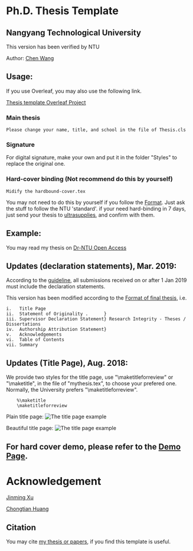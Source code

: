 # Ph.D. Thesis Template 
## Nangyang Technological University 

This version has been verified by NTU

Author: [Chen Wang](https://wang-chen.github.io)

## Usage:

 If you use Overleaf, you may also use the following link.

 [Thesis template Overleaf Project](https://v2.overleaf.com/read/hrjsywqdhccp)

    
### Main thesis
    Please change your name, title, and school in the file of Thesis.cls
    
### Signature
   For digital signature, make your own and put it in the folder "Styles" to replace the original one.

### Hard-cover binding (Not recommend do this by yourself)
    Midify the hardbound-cover.tex
   You may not need to do this by yourself if you follow the [Format](https://www.ntu.edu.sg/sasd/oas/ge/Documents/FormatofThesis_Sample_Oct2017.pdf). Just ask the stuff to follow the NTU 'standard'. 
   if your need hard-binding in 7 days, just send your thesis to [ultrasupplies](https://www.ultrasupplies.com.sg/solutions/book-binding/hard-cover-binding), and confirm with them.   
    
    
## Example:
   
   You may read my thesis on [Dr-NTU Open Access](https://dr.ntu.edu.sg/handle/10220/47835)
    
## Updates (declaration statements), Mar. 2019:
    
   According to the [guideline](http://www.ntu.edu.sg/Services/Academic/graduates/ThesisExamination(forresearchstudents)/Pages/Formatoffinalthesis.aspx), all submissions received on or after 1 Jan 2019 must include the declaration statements. 
   
   This version has been modified according to the [Format of final thesis](http://research.ntu.edu.sg/rieo/RI/Pages/Theses--Dissertations.aspx), i.e.
   
    i.   Title Page	
    ii.  Statement of Originality .      }
    iii. Supervisor Declaration Statement} Research Integrity - Theses / Dissertations
    iv.  Authorship Attribution Statement}	
    v.   Acknowledgements	
    vi.  Table of Contents
    vii. Summary

## Updates (Title Page), Aug. 2018:

   We provide two styles for the title page, use "\maketitleforreview" or "\maketitle", in the file of "mythesis.tex", to choose your prefered one. Normally, the University prefers "\maketitleforreview".
        
        %\maketitle
        \maketitleforreview

Plain title page:
![The title page example](https://github.com/wang-chen/thesis_template_ntu/blob/master/Styles/title-page-plain.png)

Beautiful title page:
![The title page example](https://github.com/wang-chen/thesis_template_ntu/blob/master/Styles/title-page.png)

## For hard cover demo, please refer to the [Demo Page](http://www.ntu.edu.sg/sasd/oas/ge/Documents/FormatofThesis_Sample_Oct2017.pdf).

# Acknowledgement

   [Jinming Xu](https://jinmingxu.github.io)

   [Chongtian Huang](https://nerdtomars.github.io/)
   
## Citation

   You may cite [my thesis or papers](https://chenwang.site/cite/citations.txt), if you find this template is useful.
